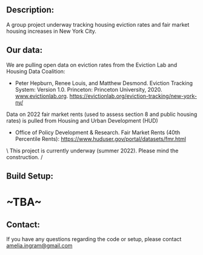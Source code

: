 ## Description:
A group project underway tracking housing eviction rates and fair market housing increases in New York City.

## Our data:
We are pulling open data on eviction rates from the Eviction Lab and Housing Data Coalition:

+ Peter Hepburn, Renee Louis, and Matthew Desmond. Eviction Tracking System: Version 1.0. Princeton: Princeton University, 2020. www.evictionlab.org.
https://evictionlab.org/eviction-tracking/new-york-ny/

Data on 2022 fair market rents (used to assess section 8 and public housing rates) is pulled from Housing and Urban Development (HUD)
+ Office of Policy Development & Research.  Fair Market Rents (40th Percentile Rents):
https://www.huduser.gov/portal/datasets/fmr.html

\\ This project is currently underway (summer 2022).  Please mind the construction. /

## Build Setup:

# ~TBA~

## Contact:
If you have any questions regarding the code or setup, please contact amelia.ingram@gmail.com
